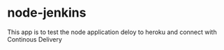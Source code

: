 # node-jenkins

This app is to test the node application deloy to heroku and connect with Continous Delivery 